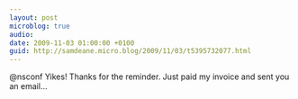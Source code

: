 ```yaml
---
layout: post
microblog: true
audio: 
date: 2009-11-03 01:00:00 +0100
guid: http://samdeane.micro.blog/2009/11/03/t5395732077.html
---
```

@nsconf Yikes! Thanks for the reminder. Just paid my invoice and sent you an email...
